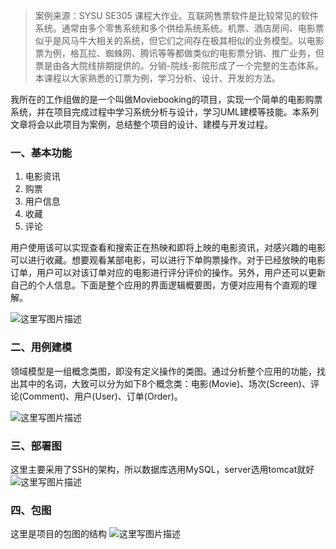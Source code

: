> 案例来源：SYSU SE305 课程大作业。互联网售票软件是比较常见的软件系统。通常由多个零售系统和多个供给系统系统。机票、酒店房间、电影票似乎是风马牛大相关的系统，但它们之间存在极其相似的业务模型。以电影票为例，格瓦拉、蜘蛛网、腾讯等等都做类似的电影票分销、推广业务，但票是由各大院线排期提供的。分销-院线-影院形成了一个完整的生态体系。 本课程以大家熟悉的订票为例，学习分析、设计、开发的方法。

我所在的工作组做的是一个叫做Moviebooking的项目，实现一个简单的电影购票系统，并在项目完成过程中学习系统分析与设计，学习UML建模等技能。本系列文章将会以此项目为案例，总结整个项目的设计、建模与开发过程。

### 一、基本功能

 1. 电影资讯
 2. 购票
 3. 用户信息
 4. 收藏
 5. 评论

用户使用该可以实现查看和搜索正在热映和即将上映的电影资讯，对感兴趣的电影可以进行收藏。想要观看某部电影，可以进行下单购票操作。对于已经放映的电影订单，用户可以对该订单对应的电影进行评分评价的操作。另外，用户还可以更新自己的个人信息。下面是整个应用的界面逻辑概要图，方便对应用有个直观的理解。 

![这里写图片描述](http://img.blog.csdn.net/20170606145111380?watermark/2/text/aHR0cDovL2Jsb2cuY3Nkbi5uZXQveHl4MTMxMQ==/font/5a6L5L2T/fontsize/400/fill/I0JBQkFCMA==/dissolve/70/gravity/SouthEast)

### 二、用例建模
领域模型是一组概念类图，即没有定义操作的类图。通过分析整个应用的功能，找出其中的名词，大致可以分为如下8个概念类：电影(Movie)、场次(Screen)、评论(Comment)、用户(User)、订单(Order)。

![这里写图片描述](http://img.blog.csdn.net/20170606151308481?watermark/2/text/aHR0cDovL2Jsb2cuY3Nkbi5uZXQveHl4MTMxMQ==/font/5a6L5L2T/fontsize/400/fill/I0JBQkFCMA==/dissolve/70/gravity/SouthEast)

### 三、部署图
这里主要采用了SSH的架构，所以数据库选用MySQL，server选用tomcat就好
![这里写图片描述](http://img.blog.csdn.net/20170606151534499?watermark/2/text/aHR0cDovL2Jsb2cuY3Nkbi5uZXQveHl4MTMxMQ==/font/5a6L5L2T/fontsize/400/fill/I0JBQkFCMA==/dissolve/70/gravity/SouthEast)

### 四、包图
这里是项目的包图的结构
![这里写图片描述](http://img.blog.csdn.net/20170606151452264?watermark/2/text/aHR0cDovL2Jsb2cuY3Nkbi5uZXQveHl4MTMxMQ==/font/5a6L5L2T/fontsize/400/fill/I0JBQkFCMA==/dissolve/70/gravity/SouthEast)
